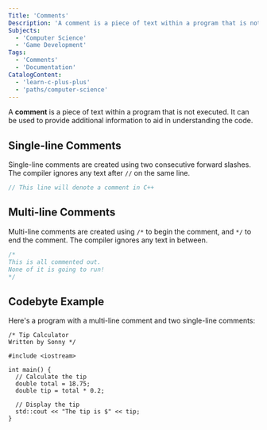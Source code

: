 ```yaml
---
Title: 'Comments'
Description: 'A comment is a piece of text within a program that is not executed. It can be used to provide additional information to aid in understanding the code.'
Subjects:
  - 'Computer Science'
  - 'Game Development'
Tags:
  - 'Comments'
  - 'Documentation'
CatalogContent:
  - 'learn-c-plus-plus'
  - 'paths/computer-science'
---
```


A **comment** is a piece of text within a program that is not executed. It can be used to provide additional information to aid in understanding the code.

## Single-line Comments

Single-line comments are created using two consecutive forward slashes. The compiler ignores any text after `//` on the same line.

```cpp
// This line will denote a comment in C++
```

## Multi-line Comments

Multi-line comments are created using `/*` to begin the comment, and `*/` to end the comment. The compiler ignores any text in between.

```cpp
/*
This is all commented out.
None of it is going to run!
*/
```

## Codebyte Example

Here's a program with a multi-line comment and two single-line comments:

```codebyte/cpp
/* Tip Calculator
Written by Sonny */

#include <iostream>

int main() {
  // Calculate the tip
  double total = 18.75;
  double tip = total * 0.2;

  // Display the tip
  std::cout << "The tip is $" << tip;
}
```
